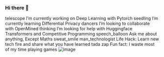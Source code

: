 ### Hi there 👋

<!--
**Satwik-2000/Satwik-2000** is a ✨ _special_ ✨ repository because its `README.md` (this file) appears on your GitHub profile.

Here are some ideas to get you started:

- 🔭 I’m currently working on ...
- 🌱 I’m currently learning ...
- 👯 I’m looking to collaborate on ...
- 🤔 I’m looking for help with ...
- 💬 Ask me about ...
- 📫 How to reach me: ...
- 😄 Pronouns: ...
- ⚡ Fun fact: ...
-->

telescope I’m currently working on Deep Learning with Pytorch
seedling I’m currently learning Differential Privacy
dancers I’m looking to collaborate with OpenMined
thinking I’m looking for help with Huggingface Transformers and Competitive Programming
speech_balloon Ask me about anything, Except Maths sweat_smile
man_technologist Life Hack: Learn new tech fire and share what you have learned tada
zap Fun fact: I waste most of my time playing games
![image](https://user-images.githubusercontent.com/57412553/121234936-e6178600-c8b1-11eb-9d30-1f436599b2ed.png)
